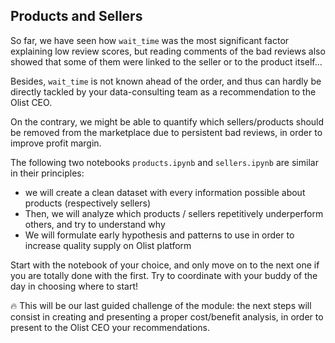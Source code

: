 ## Products and Sellers

So far, we have seen how `wait_time` was the most significant factor explaining low review scores, but reading comments of the bad reviews also showed that some of them were linked to the seller or to the product itself...

Besides, `wait_time` is not known ahead of the order, and thus can hardly be directly tackled by your data-consulting team as a recommendation to the Olist CEO.

On the contrary, we might be able to quantify which sellers/products should be removed from the marketplace due to persistent bad reviews, in order to improve profit margin.

The following two notebooks `products.ipynb` and `sellers.ipynb` are similar in their principles:
- we will create a clean dataset with every information possible about products (respectively sellers)
- Then, we will analyze which products / sellers repetitively underperform others, and try to understand why
- We will formulate early hypothesis and patterns to use in order to increase quality supply on Olist platform

Start with the notebook of your choice, and only move on to the next one if you are totally done with the first.
Try to coordinate with your buddy of the day in choosing where to start!

🔥 This will be our last guided challenge of the module: the next steps will consist in creating and presenting a proper cost/benefit analysis, in order to present to the Olist CEO your recommendations.

